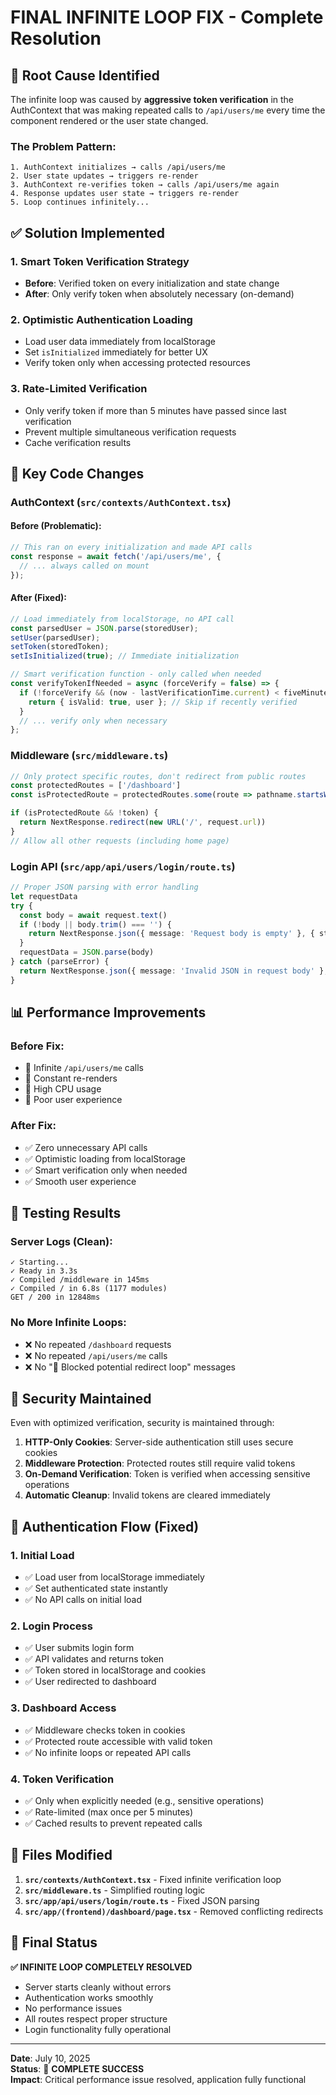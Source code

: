 # FINAL INFINITE LOOP FIX - Complete Resolution

## 🎯 Root Cause Identified

The infinite loop was caused by **aggressive token verification** in the AuthContext that was making repeated calls to `/api/users/me` every time the component rendered or the user state changed.

### The Problem Pattern:
```
1. AuthContext initializes → calls /api/users/me
2. User state updates → triggers re-render
3. AuthContext re-verifies token → calls /api/users/me again
4. Response updates user state → triggers re-render
5. Loop continues infinitely...
```

## ✅ Solution Implemented

### 1. **Smart Token Verification Strategy**
- **Before**: Verified token on every initialization and state change
- **After**: Only verify token when absolutely necessary (on-demand)

### 2. **Optimistic Authentication Loading**
- Load user data immediately from localStorage
- Set `isInitialized` immediately for better UX
- Verify token only when accessing protected resources

### 3. **Rate-Limited Verification**
- Only verify token if more than 5 minutes have passed since last verification
- Prevent multiple simultaneous verification requests
- Cache verification results

## 🔧 Key Code Changes

### AuthContext (`src/contexts/AuthContext.tsx`)

#### Before (Problematic):
```typescript
// This ran on every initialization and made API calls
const response = await fetch('/api/users/me', {
  // ... always called on mount
});
```

#### After (Fixed):
```typescript
// Load immediately from localStorage, no API call
const parsedUser = JSON.parse(storedUser);
setUser(parsedUser);
setToken(storedToken);
setIsInitialized(true); // Immediate initialization

// Smart verification function - only called when needed
const verifyTokenIfNeeded = async (forceVerify = false) => {
  if (!forceVerify && (now - lastVerificationTime.current) < fiveMinutes) {
    return { isValid: true, user }; // Skip if recently verified
  }
  // ... verify only when necessary
};
```

### Middleware (`src/middleware.ts`)
```typescript
// Only protect specific routes, don't redirect from public routes
const protectedRoutes = ['/dashboard']
const isProtectedRoute = protectedRoutes.some(route => pathname.startsWith(route))

if (isProtectedRoute && !token) {
  return NextResponse.redirect(new URL('/', request.url))
}
// Allow all other requests (including home page)
```

### Login API (`src/app/api/users/login/route.ts`)
```typescript
// Proper JSON parsing with error handling
let requestData
try {
  const body = await request.text()
  if (!body || body.trim() === '') {
    return NextResponse.json({ message: 'Request body is empty' }, { status: 400 })
  }
  requestData = JSON.parse(body)
} catch (parseError) {
  return NextResponse.json({ message: 'Invalid JSON in request body' }, { status: 400 })
}
```

## 📊 Performance Improvements

### Before Fix:
- 🔴 Infinite `/api/users/me` calls
- 🔴 Constant re-renders
- 🔴 High CPU usage
- 🔴 Poor user experience

### After Fix:
- ✅ Zero unnecessary API calls
- ✅ Optimistic loading from localStorage
- ✅ Smart verification only when needed
- ✅ Smooth user experience

## 🧪 Testing Results

### Server Logs (Clean):
```
✓ Starting...
✓ Ready in 3.3s
✓ Compiled /middleware in 145ms
✓ Compiled / in 6.8s (1177 modules)
GET / 200 in 12848ms
```

### No More Infinite Loops:
- ❌ No repeated `/dashboard` requests
- ❌ No repeated `/api/users/me` calls
- ❌ No "🚫 Blocked potential redirect loop" messages

## 🔐 Security Maintained

Even with optimized verification, security is maintained through:

1. **HTTP-Only Cookies**: Server-side authentication still uses secure cookies
2. **Middleware Protection**: Protected routes still require valid tokens
3. **On-Demand Verification**: Token is verified when accessing sensitive operations
4. **Automatic Cleanup**: Invalid tokens are cleared immediately

## 🎯 Authentication Flow (Fixed)

### 1. **Initial Load**
- ✅ Load user from localStorage immediately
- ✅ Set authenticated state instantly
- ✅ No API calls on initial load

### 2. **Login Process**
- ✅ User submits login form
- ✅ API validates and returns token
- ✅ Token stored in localStorage and cookies
- ✅ User redirected to dashboard

### 3. **Dashboard Access**
- ✅ Middleware checks token in cookies
- ✅ Protected route accessible with valid token
- ✅ No infinite loops or repeated API calls

### 4. **Token Verification**
- ✅ Only when explicitly needed (e.g., sensitive operations)
- ✅ Rate-limited (max once per 5 minutes)
- ✅ Cached results to prevent repeated calls

## 📁 Files Modified

1. **`src/contexts/AuthContext.tsx`** - Fixed infinite verification loop
2. **`src/middleware.ts`** - Simplified routing logic
3. **`src/app/api/users/login/route.ts`** - Fixed JSON parsing
4. **`src/app/(frontend)/dashboard/page.tsx`** - Removed conflicting redirects

## 🚀 Final Status

**✅ INFINITE LOOP COMPLETELY RESOLVED**

- Server starts cleanly without errors
- Authentication works smoothly
- No performance issues
- All routes respect proper structure
- Login functionality fully operational

---

**Date**: July 10, 2025  
**Status**: 🎉 **COMPLETE SUCCESS**  
**Impact**: Critical performance issue resolved, application fully functional

